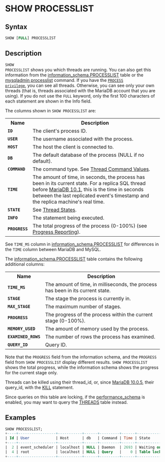 # SHOW PROCESSLIST

## Syntax

```sql
SHOW [FULL] PROCESSLIST
```

## Description

<code class="highlight fixed" style="white-space:pre-wrap">SHOW PROCESSLIST</code> shows you which threads are running. You
can also get this information from the
[information_schema.PROCESSLIST](/kb/en/information-schema-processlist-table/) table or the [mysqladmin processlist](/clients-utilities/mysqladmin/) command. If you have the 
<code class="highlight fixed" style="white-space:pre-wrap">[PROCESS privilege](/sql-statements-structure/sql-statements/administrative-sql-statements/show/show-privileges/)</code>, you can see all threads.
Otherwise, you can see only your own threads (that is, threads associated with
the MariaDB account that you are using). If you do not use the
<code class="highlight fixed" style="white-space:pre-wrap">FULL</code> keyword, only the first 100 characters of each
statement are shown in the Info field.

The columns shown in `SHOW PROCESSLIST` are:

<table><tbody><tr><th>Name</th><th>Description</th></tr>
<tr><td><strong><code>ID</code></strong></td><td>The client's process ID.</td></tr>
<tr><td><strong><code>USER</code></strong></td><td>The username associated with the process.</td></tr>
<tr><td><strong><code>HOST</code></strong></td><td>The host the client is connected to.</td></tr>
<tr><td><strong><code>DB</code></strong></td><td>The default database of the process (NULL if no default).</td></tr>
<tr><td><strong><code>COMMAND</code></strong></td><td>The command type. See <a href="/kb/en/thread-command-values/">Thread Command Values</a>.</td></tr>
<tr><td><strong><code>TIME</code></strong></td><td>The amount of time, in seconds, the process has been in its current state. For a replica SQL thread before <a href="/kb/en/what-is-mariadb-101/">MariaDB 10.1</a>, this is the time in seconds between the last replicated event's timestamp and the replica machine's real time.</td></tr>
<tr><td><strong><code>STATE</code></strong></td><td>See <a href="/kb/en/thread-states/">Thread States</a>.</td></tr>
<tr><td><strong><code>INFO</code></strong></td><td>The statement being executed.</td></tr>
<tr><td><strong><code>PROGRESS</code></strong></td><td>The total progress of the process (0-100%) (see <a href="/kb/en/progress-reporting/">Progress Reporting</a>).</td></tr>
</tbody></table>

See `TIME_MS` column in [information_schema.PROCESSLIST](/kb/en/time_ms-column-in-information_schemaprocesslist/) for differences in the `TIME` column between MariaDB and MySQL.

The [information_schema.PROCESSLIST](/kb/en/information-schema-processlist-table/)  table contains the following additional columns:

<table><tbody><tr><th>Name</th><th>Description</th></tr>
<tr><td><strong><code>TIME_MS</code></strong></td><td>The amount of time, in milliseconds, the process has been in its current state.</td></tr>
<tr><td><strong><code>STAGE</code></strong></td><td>The stage the process is currently in.</td></tr>
<tr><td><strong><code>MAX_STAGE</code></strong></td><td>The maximum number of stages.</td></tr>
<tr><td><strong><code>PROGRESS</code></strong></td><td>The progress of the process within the current stage (0-100%).</td></tr>
<tr><td><strong><code>MEMORY_USED</code></strong></td><td>The amount of memory used by the process.</td></tr>
<tr><td><strong><code>EXAMINED_ROWS</code></strong></td><td>The number of rows the process has examined.</td></tr>
<tr><td><strong><code>QUERY_ID</code></strong></td><td>Query ID.</td></tr>
</tbody></table>

Note that the `PROGRESS` field from the information schema, and the `PROGRESS` field from `SHOW PROCESSLIST` display different results. `SHOW PROCESSLIST` shows the total progress, while the information schema shows the progress for the current stage only.

Threads can be killed using their thread_id, or, since [MariaDB 10.0.5](/kb/en/mariadb-1005-release-notes/), their query_id, with the [KILL](/kb/en/data-manipulation-kill-connection-query/) statement.

Since queries on this table are locking, if the [performance_schema](/sql-statements-structure/sql-statements/administrative-sql-statements/system-tables/performance-schema/) is enabled, you may want to query the [THREADS](/sql-statements-structure/sql-statements/administrative-sql-statements/system-tables/performance-schema/performance-schema-tables/performance-schema-threads-table/) table instead.

## Examples

```sql
SHOW PROCESSLIST;
+----+-----------------+-----------+------+---------+------+------------------------+------------------+----------+
| Id | User            | Host      | db   | Command | Time | State                  | Info             | Progress |
+----+-----------------+-----------+------+---------+------+------------------------+------------------+----------+
|  2 | event_scheduler | localhost | NULL | Daemon  | 2693 | Waiting on empty queue | NULL             |    0.000 |
|  4 | root            | localhost | NULL | Query   |    0 | Table lock             | SHOW PROCESSLIST |    0.000 |
+----+-----------------+-----------+------+---------+------+------------------------+------------------+----------+
```